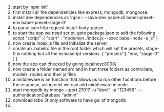 1. start by 'npm init'
2. first install all the dependencies like express, mongodb, mongoose.
3. install dev dependencies as 'npm i --save-dev babel-cli babel-preset-env babel-preset-stage-0'
4. to parse json http request install body-parser
5. to start the app we need script, goto package.json to add the following script
   "script" :{
   "start" : "nodemon ./index.js --exec babel-node -e js"
   }
6. now create index.js file and initialize the server
7. create an .babelrc file in the root folder which will set the presets, stage-0 is nothing but all the ecmascript versions.
   {
   "presets":[
   "env,
   "stage-0"
   ]
   }
8. now the app can checked by going localhost:8000/
9. now create a folder named src and in that three folders as controllers, models, routes and their js files
10. a middleware is an function that allows us to run other fucntions before the response, using next we can add middleware in node.
11. start mongodb by mongo --port 27017 -u "devil" -p "123456" --authenticationDatabase "admin"
12. download robo 3t only software to have gui of mongodb
13. 